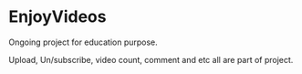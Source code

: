 # EnjoyVideos

Ongoing project for education purpose.

Upload, Un/subscribe, video count, comment and etc all are part of project.
